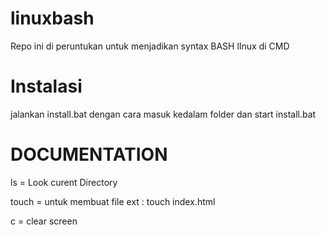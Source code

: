 # linuxbash

Repo ini di peruntukan untuk menjadikan syntax BASH lInux di CMD

# Instalasi

jalankan install.bat dengan cara masuk kedalam folder dan start install.bat

# DOCUMENTATION

ls = Look curent Directory

touch = untuk membuat file 
ext : touch index.html

c = clear screen
